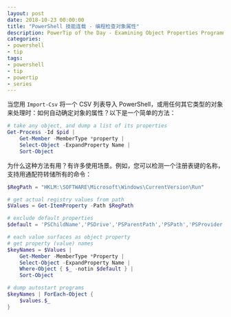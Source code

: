 ```yaml
---
layout: post
date: 2018-10-23 00:00:00
title: "PowerShell 技能连载 - 编程检查对象属性"
description: PowerTip of the Day - Examining Object Properties Programmatically
categories:
- powershell
- tip
tags:
- powershell
- tip
- powertip
- series
---
```

当您用 `Import-Csv` 将一个 CSV 列表导入 PowerShell，或用任何其它类型的对象来处理时：如何自动确定对象的属性？以下是一个简单的方法：

```powershell
# take any object, and dump a list of its properties
Get-Process -Id $pid | 
    Get-Member -MemberType *property | 
    Select-Object -ExpandProperty Name | 
    Sort-Object 
```

为什么这种方法有用？有许多使用场景。例如，您可以检测一个注册表键的名称，支持用通配符转储所有的命令：

```powershell
$RegPath = "HKLM:\SOFTWARE\Microsoft\Windows\CurrentVersion\Run"

# get actual registry values from path
$Values = Get-ItemProperty -Path $RegPath

# exclude default properties
$default = 'PSChildName','PSDrive','PSParentPath','PSPath','PSProvider'

# each value surfaces as object property
# get property (value) names
$keyNames = $Values | 
    Get-Member -MemberType *Property |
    Select-Object -ExpandProperty Name |
    Where-Object { $_ -notin $default } |
    Sort-Object

# dump autostart programs
$keyNames | ForEach-Object {
    $values.$_
}
```

<!--本文国际来源：[Examining Object Properties Programmatically](http://community.idera.com/powershell/powertips/b/tips/posts/examining-object-properties-programmatically)-->
